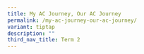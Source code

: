 ```yaml
---
title: My AC Journey, Our AC Journey
permalink: /my-ac-journey-our-ac-journey/
variant: tiptap
description: ""
third_nav_title: Term 2
---
```

